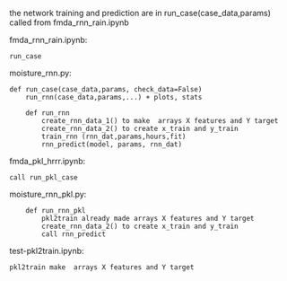 the network training and prediction are in run_case(case_data,params) called from fmda_rnn_rain.ipynb

fmda_rnn_rain.ipynb:

    run_case
    
moisture_rnn.py:

    def run_case(case_data,params, check_data=False)
        run_rnn(case_data,params,...) + plots, stats
            
        def run_rnn
            create_rnn_data_1() to make  arrays X features and Y target
            create_rnn_data_2() to create x_train and y_train
            train_rnn (rnn_dat,params,hours,fit)
            rnn_predict(model, params, rnn_dat)
            

fmda_pkl_hrrr.ipynb:

    call run_pkl_case

moisture_rnn_pkl.py:

        def run_rnn_pkl
            pkl2train already made arrays X features and Y target
            create_rnn_data_2() to create x_train and y_train
            call rnn_predict
            
test-pkl2train.ipynb:

    pkl2train make  arrays X features and Y target

